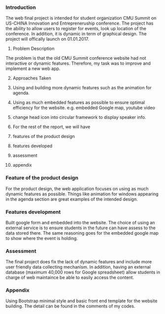 

### Introduction 
The web final project is intended for student organization CMU Summit on US-CHINA Innovation and Entrepreneruship conference. 
The project has the ability to allow users to register for events, look up location of the conference. In addition, it is dynamic
in term of graphical design. The project will offically launch on 01.01.2017. 



1. Problem Description

The problem is that the old CMU Summit conference website had not interactive or dynamic features. Therefore, my task was to improve
and implement a new web app. 

2. Approaches Taken
  1. Using and building more dynamic features such as the animation for agenda. 
  2. Using as much embedded features as possible to ensure optimal efficiency for the website. e.g. embedded Google map, youtube video
  3. change head icon into circular framework to display speaker info. 
  
3. For the rest of the report, we will have
  1. features of the product design
  2. features developed
  3. assessment
  4. appendix 
  
### Feature of the product design 

For the product design, the web application focuses on using as much dynamic features as possible. Things like animation for windows
appearing in the agenda section are great examples of the intended design. 

### Features development

Built google form and embedded into the website. The choice of using an external service is to ensure students in the future can
have assess to the data stored there. The same reasoning goes for the embedded google map to show where the event is holding. 

### Assessment 

The final project does fix the lack of dynamic features and include more user friendly data collecting mechanism. In addition, having 
an external database (maximum 40,000 rows for Google spreadsheet) allow students in charge of web maintaince be able to easily 
access the content. 

### Appendix 

Using Bootstrap minimal style and basic front end template for the website building. The detail can be found in the comments of
my codes. 




